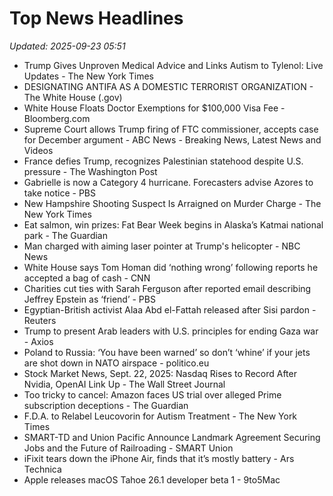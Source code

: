 # Top News Headlines

_Updated: 2025-09-23 05:51_

- Trump Gives Unproven Medical Advice and Links Autism to Tylenol: Live Updates - The New York Times
- DESIGNATING ANTIFA AS A DOMESTIC TERRORIST ORGANIZATION - The White House (.gov)
- White House Floats Doctor Exemptions for $100,000 Visa Fee - Bloomberg.com
- Supreme Court allows Trump firing of FTC commissioner, accepts case for December argument - ABC News - Breaking News, Latest News and Videos
- France defies Trump, recognizes Palestinian statehood despite U.S. pressure - The Washington Post
- Gabrielle is now a Category 4 hurricane. Forecasters advise Azores to take notice - PBS
- New Hampshire Shooting Suspect Is Arraigned on Murder Charge - The New York Times
- Eat salmon, win prizes: Fat Bear Week begins in Alaska’s Katmai national park - The Guardian
- Man charged with aiming laser pointer at Trump's helicopter - NBC News
- White House says Tom Homan did ‘nothing wrong’ following reports he accepted a bag of cash - CNN
- Charities cut ties with Sarah Ferguson after reported email describing Jeffrey Epstein as ‘friend’ - PBS
- Egyptian-British activist Alaa Abd el-Fattah released after Sisi pardon - Reuters
- Trump to present Arab leaders with U.S. principles for ending Gaza war - Axios
- Poland to Russia: ‘You have been warned’ so don’t ‘whine’ if your jets are shot down in NATO airspace - politico.eu
- Stock Market News, Sept. 22, 2025: Nasdaq Rises to Record After Nvidia, OpenAI Link Up - The Wall Street Journal
- Too tricky to cancel: Amazon faces US trial over alleged Prime subscription deceptions - The Guardian
- F.D.A. to Relabel Leucovorin for Autism Treatment - The New York Times
- SMART-TD and Union Pacific Announce Landmark Agreement Securing Jobs and the Future of Railroading - SMART Union
- iFixit tears down the iPhone Air, finds that it’s mostly battery - Ars Technica
- Apple releases macOS Tahoe 26.1 developer beta 1 - 9to5Mac